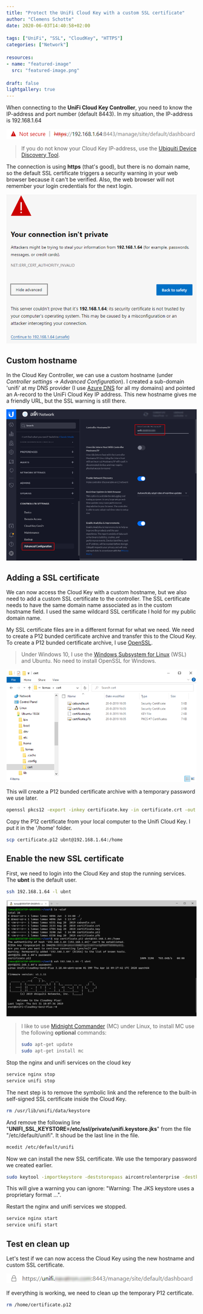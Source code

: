 ```yaml
---
title: "Protect the UniFi Cloud Key with a custom SSL certificate"
author: "Clemens Schotte"
date: 2020-06-03T14:40:58+02:00

tags: ["UniFi", "SSL", "CloudKey", "HTTPS"]
categories: ["Network"]

resources:
- name: "featured-image"
  src: "featured-image.png"

draft: false
lightgallery: true
---
```


When connecting to the **UniFi Cloud Key Controller**, you need to know the IP-address and port number (default 8443). In my situation, the IP-address is 192.168.1.64

![not secure cloud key url](not_secure_url.png)

> If you do not know your Cloud Key IP-address, use the [Ubiquiti Device Discovery Tool](https://www.ui.com/download/unifi/).

The connection is using **https** (that's good), but there is no domain name, so the default SSL certificate triggers a security warning in your web browser because it can't be verified. Also, the web browser will not remember your login credentials for the next login.

![your connection is not private warning](your_connection_is_not_private.png)

## Custom hostname

In the Cloud Key Controller, we can use a custom hostname (under *Controller settings -> Advanced Configuration*). I created a sub-domain 'unifi' at my DNS provider (I use [Azure DNS](https://azure.microsoft.com/en-us/services/dns/) for all my domains) and pointed an A-record to the UniFi Cloud Key IP address. This new hostname gives me a friendly URL, but the SSL warning is still there.

![add a new controller hostname](controller_hostname.png)

## Adding a SSL certificate 

We can now access the Cloud Key with a custom hostname, but we also need to add a custom SSL certificate to the controller. The SSL certificate needs to have the same domain name associated as in the custom hostname field. I used the same wildcard SSL certificate I hold for my public domain name.

My SSL certificate files are in a different format for what we need. We need to create a P12 bunded certificate archive and transfer this to the Cloud Key. To create a P12 bunded certificate archive, I use [OpenSSL](https://www.openssl.org/).

> Under Windows 10, I use the [Windows Subsystem for Linux](https://docs.microsoft.com/en-us/windows/wsl/install-win10) (WSL) and Ubuntu. No need to install OpenSSL for Windows.

![certificate files in (linux) windows explorer](linux_in_windows_explorer.png)

This will create a P12 bunded certificate archive with a temporary password we use later.

```bash
openssl pkcs12 -export -inkey certificate.key -in certificate.crt -out certificate.p12 -name ubnt -password pass:temppass
```

Copy the P12 certificate from your local computer to the Unifi Cloud Key. I put it in the '/home' folder.

```bash
scp certificate.p12 ubnt@192.168.1.64:/home
```

## Enable the new SSL certificate

First, we need to login into the Cloud Key and stop the running services. The **ubnt** is the default user.

```bash
ssh 192.168.1.64 -l ubnt
```

![login into the cloudkey](login_into_cloudkey.png)

> I like to use [Midnight Commander](https://midnight-commander.org/) (MC)  under Linux, to install MC use the following **optional** commands:
>
> ```bash
> sudo apt-get update
> sudo apt-get install mc
> ```

Stop the nginx and unifi services on the cloud key

```bash
service nginx stop
service unifi stop
```

The next step is to remove the symbolic link and the reference to the built-in self-signed SSL certificate inside the Cloud Key. 

```bash
rm /usr/lib/unifi/data/keystore
```

And remove the following line "**UNIFI_SSL_KEYSTORE=/etc/ssl/private/unifi.keystore.jks**" from the file "/etc/default/unifi". It shoud be the last line in the file.

```bash
mcedit /etc/default/unifi
```

Now we can install the new SSL certificate. We use the temporary password we created earlier.

```bash
sudo keytool -importkeystore -deststorepass aircontrolenterprise -destkeypass aircontrolenterprise -destkeystore /usr/lib/unifi/data/keystore -srckeystore /home/certificate.p12 -srcstoretype PKCS12 -srcstorepass temppass -alias ubnt -noprompt
```

This will give a warning you can ignore: "Warning: The JKS keystore uses a proprietary format ...".

Restart the nginx and unifi services we stopped.

```bash
service nginx start
service unifi start
```

## Test en clean up

Let's test if we can now access the Cloud Key using the new hostname and custom SSL certificate.

![secure cloud key url](secure_url.png)

If everything is working, we need to clean up the temporary P12 certificate.

```bash
rm /home/certificate.p12
```